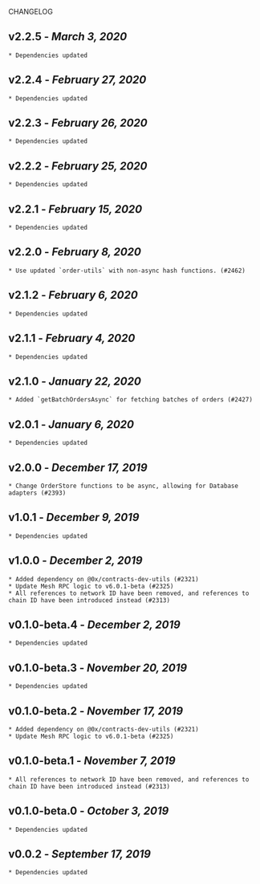 <!--
changelogUtils.file is auto-generated using the monorepo-scripts package. Don't edit directly.
Edit the package's CHANGELOG.json file only.
-->

CHANGELOG

## v2.2.5 - _March 3, 2020_

    * Dependencies updated

## v2.2.4 - _February 27, 2020_

    * Dependencies updated

## v2.2.3 - _February 26, 2020_

    * Dependencies updated

## v2.2.2 - _February 25, 2020_

    * Dependencies updated

## v2.2.1 - _February 15, 2020_

    * Dependencies updated

## v2.2.0 - _February 8, 2020_

    * Use updated `order-utils` with non-async hash functions. (#2462)

## v2.1.2 - _February 6, 2020_

    * Dependencies updated

## v2.1.1 - _February 4, 2020_

    * Dependencies updated

## v2.1.0 - _January 22, 2020_

    * Added `getBatchOrdersAsync` for fetching batches of orders (#2427)

## v2.0.1 - _January 6, 2020_

    * Dependencies updated

## v2.0.0 - _December 17, 2019_

    * Change OrderStore functions to be async, allowing for Database adapters (#2393)

## v1.0.1 - _December 9, 2019_

    * Dependencies updated

## v1.0.0 - _December 2, 2019_

    * Added dependency on @0x/contracts-dev-utils (#2321)
    * Update Mesh RPC logic to v6.0.1-beta (#2325)
    * All references to network ID have been removed, and references to chain ID have been introduced instead (#2313)

## v0.1.0-beta.4 - _December 2, 2019_

    * Dependencies updated

## v0.1.0-beta.3 - _November 20, 2019_

    * Dependencies updated

## v0.1.0-beta.2 - _November 17, 2019_

    * Added dependency on @0x/contracts-dev-utils (#2321)
    * Update Mesh RPC logic to v6.0.1-beta (#2325)

## v0.1.0-beta.1 - _November 7, 2019_

    * All references to network ID have been removed, and references to chain ID have been introduced instead (#2313)

## v0.1.0-beta.0 - _October 3, 2019_

    * Dependencies updated

## v0.0.2 - _September 17, 2019_

    * Dependencies updated
